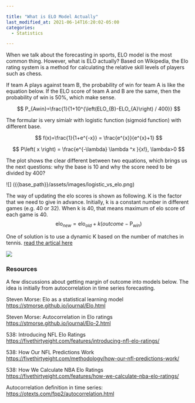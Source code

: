 ```yaml
---

title: "What is ELO Model Actually"
last_modified_at: 2021-06-14T16:20:02-05:00
categories:
  - Statistics

---
```


When we talk about the forecasting in sports, ELO model is the most common thing. However, what is ELO actually? Based on Wikipedia, the Elo rating system is a method for calculating the relative skill levels of players such as chess. 

If team A plays against team B, the probability of win for team A is like the equation below. If the ELO score of team A and B are the same, then the probability of win is 50%, which make sense. 

$$ 
P_{Awin}=\frac{1}{1+10^{\left(ELO_{B}-ELO_{A}\right) / 400}} 
$$

The formular is very simialr with logistic function (sigmoid function) with different base.

$$
f(x)=\frac{1}{1+e^{-x}} = \frac{e^{x}}{e^{x}+1}
$$

$$
P\left( x \right) = \frac{e^{-\lambda} \lambda ^x }{x!}, \lambda>0
$$



The plot shows the clear different between two equations, which brings us the next questions: why the base is 10 and why the score need to be divided by 400?

![] ({{base_path}}/assets/images/logistic_vs_elo.png)



The way of updating the elo scores is shown as following. K is the factor that we need to give in advance. Initially, k is a constant number in different games (e.g. 40 or 32). When k is 40, that means maximum of elo score of each game is 40.
$$
\text {elo}_{new}=\mathrm{elo}_{old}+k\left(outcome-\operatorname{P}_{win}\right)
$$


One of solution is to use a dynamic K based on the number of matches in tennis. [read the artical here](https://www.betfair.com.au/hub/tennis-elo-modelling/)

![]({{base_path}}/assets/images/dynamic_k.png)





### Resources

A few discussions about getting margin of outcome into models below. The idea is initially from autocorrelation in time series forecasting.

Steven Morse: Elo as a statistical learning model https://stmorse.github.io/journal/Elo.html

Steven Morse: Autocorrelation in Elo ratings https://stmorse.github.io/journal/Elo-2.html

538: Introducing NFL Elo Ratings https://fivethirtyeight.com/features/introducing-nfl-elo-ratings/

538: How Our NFL Predictions Work https://fivethirtyeight.com/methodology/how-our-nfl-predictions-work/

538: How We Calculate NBA Elo Ratings https://fivethirtyeight.com/features/how-we-calculate-nba-elo-ratings/

Autocorrelation definition in time series: https://otexts.com/fpp2/autocorrelation.html